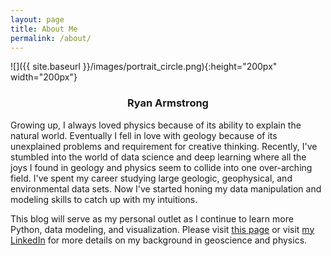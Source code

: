 ```yaml
---
layout: page
title: About Me
permalink: /about/
---
```


![]({{ site.baseurl }}/images/portrait_circle.png){:height="200px" width="200px"}

### <center>Ryan Armstrong</center>
Growing up, I always loved physics because of its ability to explain the natural world. Eventually I fell in love with geology because of its unexplained problems and requirement for creative thinking. Recently, I've stumbled into the world of data science and deep learning where all the joys I found in geology and physics seem to collide into one over-arching field. I've spent my career studying large geologic, geophysical, and environmental data sets. Now I've started honing my data manipulation and modeling skills to catch up with my intuitions.

This blog will serve as my personal outlet as I continue to learn more Python, data modeling, and visualization. Please visit [this page](https://armstrys.github.io/Data-Bites-Blog/2020/04/25/Introduction.html) or visit [my LinkedIn](https://www.linkedin.com/in/rysarmstr/) for more details on my background in geoscience and physics.